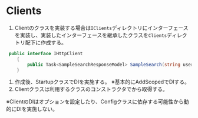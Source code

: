 # Clients
1. Clientのクラスを実装する場合は`IClients`ディレクトリにインターフェースを実装し、実装したインターフェースを継承したクラスを`Clients`ディレクトリ配下に作成する。
```CS
 public interface IHttpClient
    {
        public Task<SampleSearchResponseModel> SampleSearch(string userId, string kaishaCode, string password);
    }
```
1. 作成後、StartupクラスでDIを実施する。
※基本的にAddScopedでDIする。
1. Clientクラスは利用するクラスのコンストラクタでから取得する。

※ClientのDIはオプションを設定したり、Configクラスに依存する可能性から動的にDIを実施しない。
